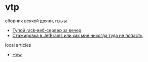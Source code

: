# vtp

сборник всякой дряни, гыыы

- [Тупой rack-веб-сервер за вечер](https://katkitkat.ru/posts/tiny-rack-web-server-in-ruby)
- [Стажировка в JetBrains или как мне никогда туда не попасть](https://katkitkat.ru/posts/jetbrains-test)

local articles

- [How](./local-articles/how.md)